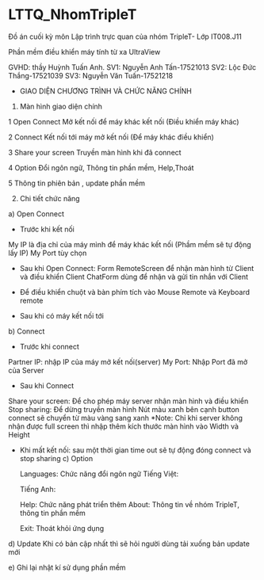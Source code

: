 # LTTQ_NhomTripleT
Đồ án cuối kỳ môn Lập trình trực quan của nhóm TripleT- Lớp IT008.J11

Phần mềm điều khiển máy tính từ xa UltraView

GVHD: thầy Huỳnh Tuấn Anh.
SV1: Nguyễn Anh Tấn-17521013
SV2: Lộc Đức Thắng-17521039
SV3: Nguyễn Văn Tuấn-17521218



* GIAO DIỆN CHƯƠNG TRÌNH VÀ CHỨC NĂNG CHÍNH
1.	Màn hình giao diện chính
 
1	Open Connect	Mở kết nối để máy khác kết nối
(Điều khiển máy khác)

2	Connect	Kết nối tới máy mở kết nối
(Để máy khác điều khiển)

3	Share your screen	Truyền màn hình khi đã connect

4	Option	Đổi ngôn ngữ, Thông tin phần mềm,
Help,Thoát

5	 	Thông tin phiên bản , update phần mềm





2.	Chi tiết chức năng

a)	Open Connect
-	Trước khi kết nối
 
My IP là địa chỉ của máy mình để máy khác kết nối (Phầm mềm sẽ tự động lấy IP)
My Port tùy chọn 

-	Sau khi Open Connect:
Form RemoteScreen để nhận màn hình từ Client và điều khiển Client
ChatForm dùng để nhận và gửi tin nhắn với Client
 
-	Để điều khiển chuột và bàn phím tích vào Mouse Remote và Keyboard remote
 
-	Sau khi có máy kết nối tới
 

b)	Connect
-	Trước khi connect
 
Partner IP: nhập IP của máy mở kết nối(server)
My Port:  Nhập Port đã mở của Server
-	Sau khi Connect
 
Share your screen: Để cho phép máy server nhận màn hình và điều khiển
Stop sharing: Để dừng truyền màn hình
Nút màu xanh bên cạnh button connect sẽ chuyển từ màu vàng sang xanh
*Note: Chỉ khi server không nhận được full screen thì nhập thêm kích thước màn hình vào Width và Height
-	Khi mất kết nối: sau một thời gian time out sẽ tự động đóng connect và stop sharing	
c)	Option

 
	Languages: Chức năng đổi ngôn ngữ
	Tiếng Việt:
 
	Tiếng Anh:
 
	Help: Chức năng phát triển thêm
	About: Thông tin về nhóm TripleT, thông tin phần mềm
 
	Exit: Thoát khỏi ứng dụng

d)	Update
  Khi có bản cập nhất thì sẽ hỏi người dùng tải xuống bản update mới
 

e)	Ghi lại nhật kí sử dụng phần mềm 
 
